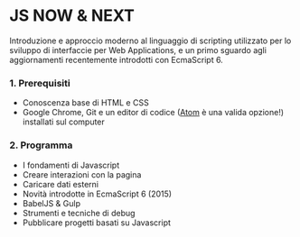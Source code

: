 # JS NOW & NEXT

Introduzione e approccio moderno al linguaggio di scripting utilizzato per lo sviluppo di interfaccie per Web Applications, e un primo sguardo agli aggiornamenti recentemente introdotti con EcmaScript 6.

### 1. Prerequisiti
* Conoscenza base di HTML e CSS
* Google Chrome, Git e un editor di codice ([Atom](https://atom.io/) è una valida opzione!) installati sul computer

### 2. Programma
* I fondamenti di Javascript
* Creare interazioni con la pagina
* Caricare dati esterni
* Novità introdotte in EcmaScript 6 (2015)
* BabelJS & Gulp
* Strumenti e tecniche di debug
* Pubblicare progetti basati su Javascript
